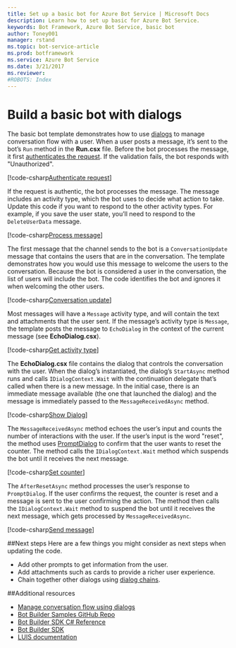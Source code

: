 ```yaml
---
title: Set up a basic bot for Azure Bot Service | Microsoft Docs
description: Learn how to set up basic for Azure Bot Service.
keywords: Bot Framework, Azure Bot Service, basic bot
author: Toney001
manager: rstand
ms.topic: bot-service-article
ms.prod: botframework
ms.service: Azure Bot Service
ms.date: 3/21/2017
ms.reviewer:
#ROBOTS: Index
---
```


# Build a basic bot with dialogs

The basic bot template demonstrates how to use [dialogs](bot-framework-dotnet-dialogs.md) to manage conversation flow with a user. When a user posts a message, it’s sent to the bot’s `Run` method in the **Run.csx** file. Before the bot processes the message, it first <a href="https://docs.botframework.com/en-us/restapi/authentication/" target="_blank">authenticates the request</a>. If the validation fails, the bot responds with "Unauthorized". 

[!code-csharp[Authenticate request](../includes/code/azure-basic-bot.cs#authenticateRequest)]

If the request is authentic, the bot processes the message. The message includes an activity type, which the bot uses to decide what action to take. Update this code if you want to respond to the other activity types. For example, if you save the user state, you’ll need to respond to the `DeleteUserData` message.

[!code-csharp[Process message](../includes/code/azure-basic-bot.cs#processMessage)]

The first message that the channel sends to the bot is a `ConversationUpdate` message that contains the users that are in the conversation. The template demonstrates how you would use this message to welcome the users to the conversation. Because the bot is considered a user in the conversation, the list of users will include the bot. The code identifies the bot and ignores it when welcoming the other users.

[!code-csharp[Conversation update](../includes/code/azure-basic-bot.cs#conversationUpdate)]

Most messages will have a `Message` activity type, and will contain the text and attachments that the user sent. If the message’s activity type is `Message`, the template posts the message to `EchoDialog` in the context of the current message (see **EchoDialog.csx**).

[!code-csharp[Get activity type](../includes/code/azure-basic-bot.cs#getActivityType)]

 The **EchoDialog.csx** file contains the dialog that controls the conversation with the user. When the dialog’s instantiated, the dialog’s `StartAsync` method runs and calls `IDialogContext.Wait` with the continuation delegate that’s called when there is a new message. In the initial case, there is an immediate message available (the one that launched the dialog) and the message is immediately passed to the `MessageReceivedAsync` method.

[!code-csharp[Show Dialog](../includes/code/azure-basic-bot.cs#showDialog)]

The `MessageReceivedAsync` method echoes the user’s input and counts the number of interactions with the user. If the user’s input is the word "reset", the method uses <a href="https://docs.botframework.com/en-us/csharp/builder/sdkreference/d9/d03/class_microsoft_1_1_bot_1_1_builder_1_1_dialogs_1_1_prompt_dialog.html" target="_blank">PromptDialog</a> to confirm that the user wants to reset the counter. The method calls the `IDialogContext.Wait` method which suspends the bot until it receives the next message.

[!code-csharp[Set counter](../includes/code/azure-basic-bot.cs#setCounter)]


The `AfterResetAsync` method processes the user’s response to `PromptDialog`. If the user confirms the request, the counter is reset and a message is sent to the user confirming the action. The method then calls the `IDialogContext.Wait` method to suspend the bot until it receives the next message, which gets processed by `MessageReceivedAsync`.

[!code-csharp[Send message](../includes/code/azure-basic-bot.cs#sendMessage)]

  ##Next steps
Here are a few things you might consider as next steps when updating the code.
- Add other prompts to get information from the user.
- Add attachments such as cards to provide a richer user experience.
- Chain together other dialogs using [dialog chains](bot-framework-dotnet-dialogs.md#dialog-chains).

##Additional resources

- [Manage conversation flow using dialogs](bot-framework-dotnet-manage-conversation-flow.md)
- <a href="https://github.com/Microsoft/BotBuilder-Samples" target="_blank">Bot Builder Samples GitHub Repo</a>
- <a href="https://docs.botframework.com/en-us/csharp/builder/sdkreference/" target="_blank">Bot Builder SDK C# Reference</a>
- <a href="https://github.com/Microsoft/BotBuilder-Samples" target="_blank">Bot Builder SDK</a>
- <a href="https://www.luis.ai/Help" target="_blank">LUIS documentation</a>

